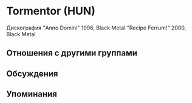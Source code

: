 # Tormentor (HUN)

Дискография
"Anno Domini" 1996, Black Metal
"Recipe Ferrum!" 2000, Black Metal

## Отношения с другими группами


## Обсуждения


## Упоминания

